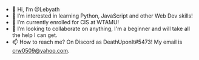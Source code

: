 - 👋 Hi, I’m @Lebyath
- 👀 I’m interested in learning Python, JavaScript and other Web Dev skills!
- 🌱 I’m currently enrolled for CIS at WTAMU!
- 💞️ I’m looking to collaborate on anything, I'm a beginner and will take all the help I can get.
- 📫 How to reach me? On Discord as DeathUponIt#5473! My email is crw0509@yahoo.com.

<!---
Lebyath/Lebyath is a ✨ special ✨ repository because its `README.md` (this file) appears on your GitHub profile.
You can click the Preview link to take a look at your changes.
--->

